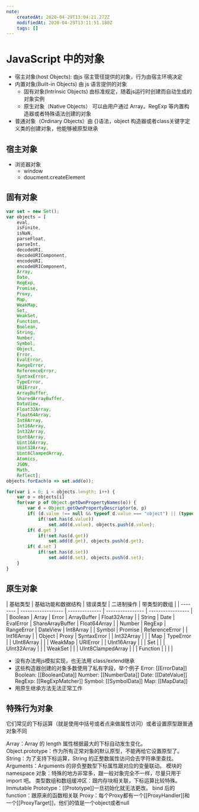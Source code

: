 ```yaml
---
note:
    createdAt: 2020-04-29T13:04:21.272Z
    modifiedAt: 2020-04-29T13:11:51.180Z
    tags: []
---
```

# JavaScript 中的对象

- 宿主对象(host Objects): 由js 宿主管径提供的对象，行为由宿主环境决定
- 内置对象(Built-in Objects) 由 js 语言提供的对象
  - 固有对象(Intrinsic Objects) 由标准规定，随着js运行时创建而自动生成的对象实例
  - 原生对象（Native Objects） 可以由用户通过 Array。RegExp 等内置构造器或者特殊语法创建的对象
- 普通对象（Ordinary Objects）由 {}语法，object 构造器或者class关键字定义类的创建对象，他能够被原型继承

## 宿主对象
- 浏览器对象
  - window
  - doucment.createElement

## 固有对象
``` JavaScript
var set = new Set();
var objects = [
    eval,
    isFinite,
    isNaN,
    parseFloat,
    parseInt,
    decodeURI,
    decodeURIComponent,
    encodeURI,
    encodeURIComponent,
    Array,
    Date,
    RegExp,
    Promise,
    Proxy,
    Map,
    WeakMap,
    Set,
    WeakSet,
    Function,
    Boolean,
    String,
    Number,
    Symbol,
    Object,
    Error,
    EvalError,
    RangeError,
    ReferenceError,
    SyntaxError,
    TypeError,
    URIError,
    ArrayBuffer,
    SharedArrayBuffer,
    DataView,
    Float32Array,
    Float64Array,
    Int8Array,
    Int16Array,
    Int32Array,
    Uint8Array,
    Uint16Array,
    Uint32Array,
    Uint8ClampedArray,
    Atomics,
    JSON,
    Math,
    Reflect];
objects.forEach(o => set.add(o));

for(var i = 0; i < objects.length; i++) {
    var o = objects[i]
    for(var p of Object.getOwnPropertyNames(o)) {
        var d = Object.getOwnPropertyDescriptor(o, p)
        if( (d.value !== null && typeof d.value === "object") || (typeof d.value === "function"))
            if(!set.has(d.value))
                set.add(d.value), objects.push(d.value);
        if( d.get )
            if(!set.has(d.get))
                set.add(d.get), objects.push(d.get);
        if( d.set )
            if(!set.has(d.set))
                set.add(d.set), objects.push(d.set);
    }
}
```

## 原生对象

<table>
| 基础类型 | 基础功能和数据结构 | 错误类型       | 二进制操作       | 带类型的数组      |
| -------- | ------------------ | -------------- | ---------------- | ----------------- |
| Boolean  | Array              | Error          | ArrayBuffer      | Float32Array      |
| String   | Date               | EvalError      | ShareArrayBuffer | Float64Array      |
| Number   | RegExp             | RangeError     | DateView         | Int8Array         |
| Symbol   | Promise            | ReferenceError |                  | Int16Array        |
| Object   | Proxy              | SyntaxError    |                  | Int32Array        |
|          | Map                | TypeError      |                  | UInt8Array        |
|          | WeakMap            | URIError       |                  | UInt16Array       |
|          | Set                |                |                  | UInt32Array       |
|          | WeakSet            |                |                  | UInt8ClampedArray |
|          | Function           |                |                  |                   |





- 没有办法用js模拟实现，也无法用 class/extend继承
- 这些构造器创建的对象多数使用了私有字段，举个例子
  Error: [[ErrorData]]
  Boolean: [[BooleanData]]
  Number: [[NumberData]]
  Date: [[DateValue]]
  RegExp: [[RegExpMatcher]]
  Symbol: [[SymbolData]]
  Map: [[MapData]]
- 用原生继承方法无法正常工作

## 特殊行为对象
它们常见的下标运算（就是使用中括号或者点来做属性访问）或者设置原型跟普通对象不同

Array：Array 的 length 属性根据最大的下标自动发生变化。
Object.prototype：作为所有正常对象的默认原型，不能再给它设置原型了。
String：为了支持下标运算，String 的正整数属性访问会去字符串里查找。
Arguments：Arguments 的非负整数型下标属性跟对应的变量联动。
模块的 namespace 对象：特殊的地方非常多，跟一般对象完全不一样，尽量只用于 import 吧。
类型数组和数组缓冲区：跟内存块相关联，下标运算比较特殊。
Immutable Prototype：[[Prototype]]一旦初始化就无法更改。
bind 后的 function：跟原来的函数相关联
Proxy：每个Proxy都有一个[[ProxyHandler]]和一个[[ProxyTarget]]，他们的值是一个object或者null
